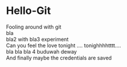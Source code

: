 # Hello-Git
Fooling around with git  
bla  
bla2 with bla3 experiment  
Can you feel the love tonight .... tonighhhhtttt....  
bla bla bla 4 buduwah deway  
And finally maybe the credentials are saved
